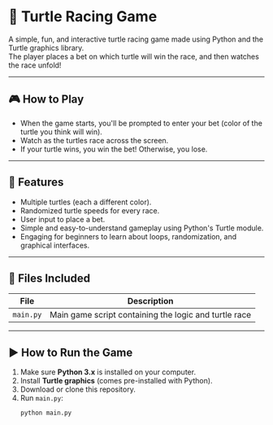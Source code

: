 # 🐢 Turtle Racing Game

A simple, fun, and interactive turtle racing game made using Python and the Turtle graphics library.  
The player places a bet on which turtle will win the race, and then watches the race unfold!

---

## 🎮 How to Play

- When the game starts, you'll be prompted to enter your bet (color of the turtle you think will win).
- Watch as the turtles race across the screen.
- If your turtle wins, you win the bet! Otherwise, you lose.

---

## 🚀 Features

- Multiple turtles (each a different color).
- Randomized turtle speeds for every race.
- User input to place a bet.
- Simple and easy-to-understand gameplay using Python's Turtle module.
- Engaging for beginners to learn about loops, randomization, and graphical interfaces.

---

## 📝 Files Included

| File        | Description                                            |
|-------------|--------------------------------------------------------|
| `main.py`   | Main game script containing the logic and turtle race  |

---

## ▶️ How to Run the Game

1. Make sure **Python 3.x** is installed on your computer.
2. Install **Turtle graphics** (comes pre-installed with Python).
3. Download or clone this repository.
4. Run `main.py`:
   ```bash
   python main.py

